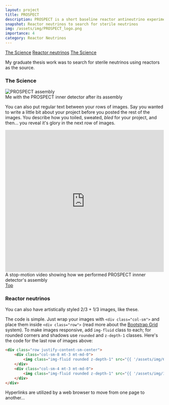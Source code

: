 ```yaml
---
layout: project
title: PROSPECT
description: PROSPECT is a short baseline reactor antineutrino experiment with precisely measure reactor antineutrino spectrum and perform sterile neutrino induced oscillation searches. I led the R&D and assembly of optical reflector subsystem on the experiment. I also spear-headed the experiment's first sterile neutrino oscillation search.
snapshot: Reactor neutrinos to search for sterile neutrinos
img: /assets/img/PROSPECT_logo.png
importance: 4
category: Reactor Neutrinos
---
```

<a href="#science">The Science</a>
<a href="#reactors">Reactor neutrinos</a>
<a href="#opening">The Science</a>

My graduate thesis work was to search for sterile neutrinos using reactors as the source. 

<div class="publications">
<h3 id=science class="section">The Science</h3>
</div>
<div class="row">
    <div class="col-sm mt-3 mt-md-0">
        <img class="img-fluid rounded z-depth-1" src="{{ '/assets/img/PROSPECT_yo.png' | relative_url }}" alt="PROSPECT assembly" title="Assembled PROSPECT inner detector"/>
    </div>
</div>
<div class="caption">
    Me with the PROSPECT inner detector after its assembly
</div>

You can also put regular text between your rows of images.
Say you wanted to write a little bit about your project before you posted the rest of the images.
You describe how you toiled, sweated, *bled* for your project, and then... you reveal it's glory in the next row of images.


<div class="row">
    <div class="col-sm mt-3 mt-md-0">
        <iframe width="100%" height="450"
            src="https://prospect.yale.edu//sites/default/files/files/prospect.mp4" 
            frameborder="0" allowfullscreen>
        </iframe> 
    </div>
</div>
<div class="caption">
    A stop-motion video showing how we performed PROSPECT innner detector's assembly
</div>
<a href="#top">Top</a>

<h3 id=reactors class="section">Reactor neutrinos</h3>


<div class="row justify-content-sm-center">
    <div class="col-sm-8 mt-3 mt-md-0">
        <img class="img-fluid rounded z-depth-1" src="{{ '/assets/img/6.jpg' | relative_url }}" alt="" title="example image"/>
    </div>
    <div class="col-sm-4 mt-3 mt-md-0">
        <img class="img-fluid rounded z-depth-1" src="{{ '/assets/img/11.jpg' | relative_url }}" alt="" title="example image"/>
    </div>
</div>
<div class="caption">
    You can also have artistically styled 2/3 + 1/3 images, like these.
</div>


The code is simple.
Just wrap your images with `<div class="col-sm">` and place them inside `<div class="row">` (read more about the <a href="https://getbootstrap.com/docs/4.4/layout/grid/">Bootstrap Grid</a> system).
To make images responsive, add `img-fluid` class to each; for rounded corners and shadows use `rounded` and `z-depth-1` classes.
Here's the code for the last row of images above:

```html
<div class="row justify-content-sm-center">
    <div class="col-sm-8 mt-3 mt-md-0">
        <img class="img-fluid rounded z-depth-1" src="{{ '/assets/img/6.jpg' | relative_url }}" alt="" title="example image"/>
    </div>
    <div class="col-sm-4 mt-3 mt-md-0">
        <img class="img-fluid rounded z-depth-1" src="{{ '/assets/img/11.jpg' | relative_url }}" alt="" title="example image"/>
    </div>
</div>
``` 

<p id="opening">Hyperlinks are utilized by a web browser to move from one page to another...</p>